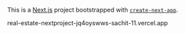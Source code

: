 This is a [Next.js](https://nextjs.org/) project bootstrapped with [`create-next-app`](https://github.com/vercel/next.js/tree/canary/packages/create-next-app).

real-estate-nextproject-jq4oyswws-sachit-11.vercel.app
